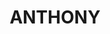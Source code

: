 ---
facts:
- Anthony is a rural locality in the Southern Downs Region, Queensland, Australia.
- In the 2016 census, Anthony had a population of 143 people.
- The locality is named after the Anthony railway station, which in turn, was named
  after a local pioneer family.
- Anthony is located approximately 210 kilometres southwest of Brisbane.
- The predominant land use in Anthony is agriculture including grazing, grain cropping,
  and some horticulture.
- The area is known for its rich soil and is part of the fertile Darling Downs region.
- The nearest major town to Anthony is Warwick, which provides essential services
  to the surrounding rural communities.
- Anthony experiences a humid subtropical climate, with warm summers and mild winters.
- The area is part of the Condamine River catchment.
- Anthony is primarily a residential area with a small number of businesses servicing
  the local community.
historical_events: []
lastmod: '2025-04-11T08:21:37+00:00'
latitude: -28.121399
layout: suburb
longitude: 152.600598
notable_people: []
postcode: '4310'
state: QLD
title: ANTHONY
tourist_locations: []
url: /qld/anthony/
---